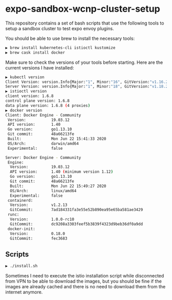 # expo-sandbox-wcnp-cluster-setup

This repository contains a set of bash scripts that use the following tools to setup a sandbox cluster to test expo envoy plugins.

You should be able to use brew to install the necessary tools:

```bash
▶ brew install kubernetes-cli istioctl kustomize
▶ brew cask install docker
```

Make sure to check the versions of your tools before starting. Here are the current versions I have installed:

```bash
▶ kubectl version
Client Version: version.Info{Major:"1", Minor:"16", GitVersion:"v1.16.2", GitCommit:"c97fe5036ef3df2967d086711e6c0c405941e14b", GitTreeState:"clean", BuildDate:"2019-10-15T23:43:08Z", GoVersion:"go1.12.10", Compiler:"gc", Platform:"darwin/amd64"}
Server Version: version.Info{Major:"1", Minor:"18", GitVersion:"v1.18.2", GitCommit:"52c56ce7a8272c798dbc29846288d7cd9fbae032", GitTreeState:"clean", BuildDate:"2020-04-30T20:19:45Z", GoVersion:"go1.13.9", Compiler:"gc", Platform:"linux/amd64"}
▶ istioctl version
client version: 1.6.8
control plane version: 1.6.8
data plane version: 1.6.8 (4 proxies)
▶ docker version
Client: Docker Engine - Community
 Version:           19.03.12
 API version:       1.40
 Go version:        go1.13.10
 Git commit:        48a66213fe
 Built:             Mon Jun 22 15:41:33 2020
 OS/Arch:           darwin/amd64
 Experimental:      false

Server: Docker Engine - Community
 Engine:
  Version:          19.03.12
  API version:      1.40 (minimum version 1.12)
  Go version:       go1.13.10
  Git commit:       48a66213fe
  Built:            Mon Jun 22 15:49:27 2020
  OS/Arch:          linux/amd64
  Experimental:     false
 containerd:
  Version:          v1.2.13
  GitCommit:        7ad184331fa3e55e52b890ea95e65ba581ae3429
 runc:
  Version:          1.0.0-rc10
  GitCommit:        dc9208a3303feef5b3839f4323d9beb36df0a9dd
 docker-init:
  Version:          0.18.0
  GitCommit:        fec3683
```

## Scripts

```bash
▶ ./install.sh
```

Sometimes I need to execute the istio installation script while disconnected from VPN to be able to download the images, but you should be fine if the images are already cached and there is no need to download them from the internet anymore.
